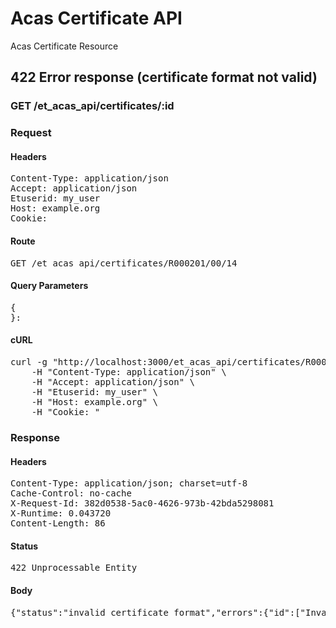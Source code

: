 # Acas Certificate API

Acas Certificate Resource

## 422 Error response (certificate format not valid)

### GET /et_acas_api/certificates/:id
### Request

#### Headers

<pre>Content-Type: application/json
Accept: application/json
Etuserid: my_user
Host: example.org
Cookie: </pre>

#### Route

<pre>GET /et_acas_api/certificates/R000201/00/14</pre>

#### Query Parameters

<pre>{
}: </pre>

#### cURL

<pre class="request">curl -g &quot;http://localhost:3000/et_acas_api/certificates/R000201/00/14&quot; -X GET \
	-H &quot;Content-Type: application/json&quot; \
	-H &quot;Accept: application/json&quot; \
	-H &quot;Etuserid: my_user&quot; \
	-H &quot;Host: example.org&quot; \
	-H &quot;Cookie: &quot;</pre>

### Response

#### Headers

<pre>Content-Type: application/json; charset=utf-8
Cache-Control: no-cache
X-Request-Id: 382d0538-5ac0-4626-973b-42bda5298081
X-Runtime: 0.043720
Content-Length: 86</pre>

#### Status

<pre>422 Unprocessable Entity</pre>

#### Body

<pre>{"status":"invalid_certificate_format","errors":{"id":["Invalid certificate format"]}}</pre>
